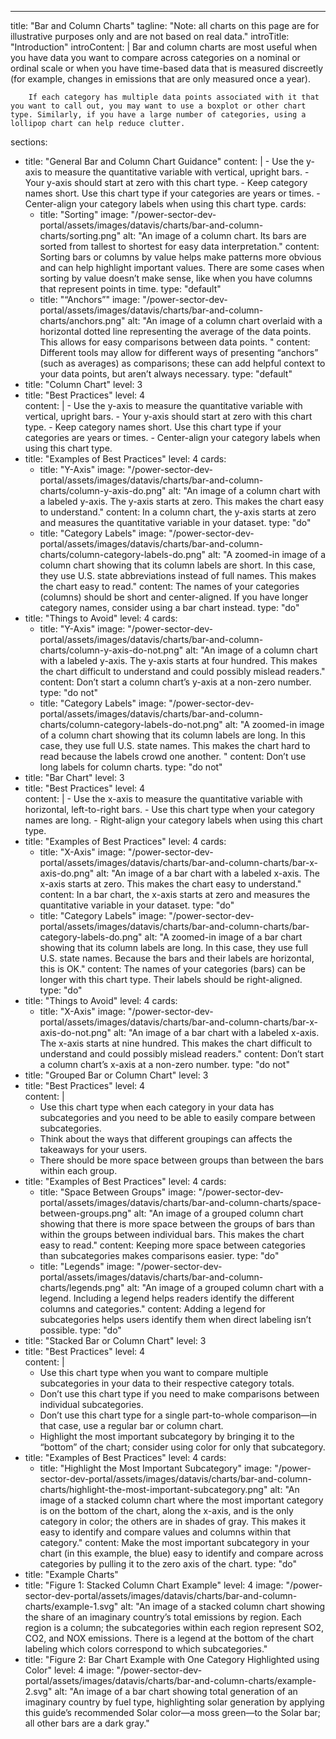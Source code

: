 ---
title: "Bar and Column Charts"
tagline: "Note: all charts on this page are for illustrative purposes only and are not based on real data."
introTitle: "Introduction"
introContent: | 
        Bar and column charts are most useful when you have data you want to compare across categories on a nominal or ordinal scale or when you have time-based data that is measured discreetly (for example, changes in emissions that are only measured once a year).

        If each category has multiple data points associated with it that you want to call out, you may want to use a boxplot or other chart type. Similarly, if you have a large number of categories, using a lollipop chart can help reduce clutter.

sections:
  - title: "General Bar and Column Chart Guidance"
    content: |
        - Use the y-axis to measure the quantitative variable with vertical, upright bars.
        - Your y-axis should start at zero with this chart type.
        - Keep category names short. Use this chart type if your categories are years or times.
        - Center-align your category labels when using this chart type.
    cards:
    - title: "Sorting"
      image: "/power-sector-dev-portal/assets/images/datavis/charts/bar-and-column-charts/sorting.png"
      alt: "An image of a column chart. Its bars are sorted from tallest to shortest for easy data interpretation."
      content: Sorting bars or columns by value helps make patterns more obvious and can help highlight important values. There are some cases when sorting by value doesn’t make sense, like when you have columns that represent points in time.
      type: "default"
    - title: "“Anchors”"
      image: "/power-sector-dev-portal/assets/images/datavis/charts/bar-and-column-charts/anchors.png"
      alt: "An image of a column chart overlaid with a horizontal dotted line representing the average of the data points. This allows for easy comparisons between data points. "
      content: Different tools may allow for different ways of presenting “anchors” (such as averages) as comparisons; these can add helpful context to your data points, but aren’t always necessary.
      type: "default"
  - title: "Column Chart"
    level: 3
  - title: "Best Practices"
    level: 4   
    content: |
        - Use the y-axis to measure the quantitative variable with vertical, upright bars.
        - Your y-axis should start at zero with this chart type.
        - Keep category names short. Use this chart type if your categories are years or times.
        - Center-align your category labels when using this chart type.
  - title: "Examples of Best Practices"
    level: 4
    cards:
    - title: "Y-Axis"
      image: "/power-sector-dev-portal/assets/images/datavis/charts/bar-and-column-charts/column-y-axis-do.png"
      alt: "An image of a column chart with a labeled y-axis. The y-axis starts at zero. This makes the chart easy to understand."
      content: In a column chart, the y-axis starts at zero and measures the quantitative variable in your dataset.
      type: "do"
    - title: "Category Labels"
      image: "/power-sector-dev-portal/assets/images/datavis/charts/bar-and-column-charts/column-category-labels-do.png"
      alt: "A zoomed-in image of a column chart showing that its column labels are short. In this case, they use U.S. state abbreviations instead of full names. This makes the chart easy to read."
      content: The names of your categories (columns) should be short and center-aligned. If you have longer category names, consider using a bar chart instead.
      type: "do"
  - title: "Things to Avoid"
    level: 4
    cards:
    - title: "Y-Axis"
      image: "/power-sector-dev-portal/assets/images/datavis/charts/bar-and-column-charts/column-y-axis-do-not.png"
      alt: "An image of a column chart with a labeled y-axis. The y-axis starts at four hundred. This makes the chart difficult to understand and could possibly mislead readers."
      content: Don’t start a column chart’s y-axis at a non-zero number.
      type: "do not"
    - title: "Category Labels"
      image: "/power-sector-dev-portal/assets/images/datavis/charts/bar-and-column-charts/column-category-labels-do-not.png"
      alt: "A zoomed-in image of a column chart showing that its column labels are long. In this case, they use full U.S. state names. This makes the chart hard to read because the labels crowd one another. "
      content: Don’t use long labels for column charts.
      type: "do not"
  - title: "Bar Chart"
    level: 3
  - title: "Best Practices"
    level: 4   
    content: |
        - Use the x-axis to measure the quantitative variable with horizontal, left-to-right bars.
        - Use this chart type when your category names are long.
        - Right-align your category labels when using this chart type.
  - title: "Examples of Best Practices"
    level: 4
    cards:
    - title: "X-Axis"
      image: "/power-sector-dev-portal/assets/images/datavis/charts/bar-and-column-charts/bar-x-axis-do.png"
      alt: "An image of a bar chart with a labeled x-axis. The x-axis starts at zero. This makes the chart easy to understand."
      content: In a bar chart, the x-axis starts at zero and measures the quantitative variable in your dataset.
      type: "do"
    - title: "Category Labels"
      image: "/power-sector-dev-portal/assets/images/datavis/charts/bar-and-column-charts/bar-category-labels-do.png"
      alt: "A zoomed-in image of a bar chart showing that its column labels are long. In this case, they use full U.S. state names. Because the bars and their labels are horizontal, this is OK."
      content: The names of your categories (bars) can be longer with this chart type. Their labels should be right-aligned.
      type: "do"
  - title: "Things to Avoid"
    level: 4
    cards:
    - title: "X-Axis"
      image: "/power-sector-dev-portal/assets/images/datavis/charts/bar-and-column-charts/bar-x-axis-do-not.png"
      alt: "An image of a bar chart with a labeled x-axis. The x-axis starts at nine hundred. This makes the chart difficult to understand and could possibly mislead readers."
      content: Don’t start a column chart’s x-axis at a non-zero number.
      type: "do not"
  - title: "Grouped Bar or Column Chart"
    level: 3
  - title: "Best Practices"
    level: 4   
    content: |
       - Use this chart type when each category in your data has subcategories and you need to be able to easily compare between subcategories.
       - Think about the ways that different groupings can affects the takeaways for your users.
       - There should be more space between groups than between the bars within each group.
  - title: "Examples of Best Practices"
    level: 4
    cards:
    - title: "Space Between Groups"
      image: "/power-sector-dev-portal/assets/images/datavis/charts/bar-and-column-charts/space-between-groups.png"
      alt: "An image of a grouped column chart showing that there is more space between the groups of bars than within the groups between individual bars. This makes the chart easy to read."
      content: Keeping more space between categories than subcategories makes comparisons easier.
      type: "do"
    - title: "Legends"
      image: "/power-sector-dev-portal/assets/images/datavis/charts/bar-and-column-charts/legends.png"
      alt: "An image of a grouped column chart with a legend. Including a legend helps readers identify the different columns and categories."
      content: Adding a legend for subcategories helps users identify them when direct labeling isn’t possible.
      type: "do"
  - title: "Stacked Bar or Column Chart"
    level: 3
  - title: "Best Practices"
    level: 4   
    content: |
      - Use this chart type when you want to compare multiple subcategories in your data to their respective category totals.
      - Don’t use this chart type if you need to make comparisons between individual subcategories.
      - Don’t use this chart type for a single part-to-whole comparison—in that case, use a regular bar or column chart.
      - Highlight the most important subcategory by bringing it to the “bottom” of the chart; consider using color for only that subcategory.
  - title: "Examples of Best Practices"
    level: 4
    cards:
    - title: "Highlight the Most Important Subcategory"
      image: "/power-sector-dev-portal/assets/images/datavis/charts/bar-and-column-charts/highlight-the-most-important-subcategory.png"
      alt: "An image of a stacked column chart where the most important category is on the bottom of the chart, along the x-axis, and is the only category in color; the others are in shades of gray. This makes it easy to identify and compare values and columns within that category."
      content: Make the most important subcategory in your chart (in this example, the blue) easy to identify and compare across categories by pulling it to the zero axis of the chart.
      type: "do"
  - title: "Example Charts"
  - title: "Figure 1: Stacked Column Chart Example"
    level: 4
    image: "/power-sector-dev-portal/assets/images/datavis/charts/bar-and-column-charts/example-1.svg"
    alt: "An image of a stacked column chart showing the share of an imaginary country’s total emissions by region. Each region is a column; the subcategories within each region represent SO2, CO2, and NOX emissions. There is a legend at the bottom of the chart labeling which colors correspond to which subcategories."
  - title: "Figure 2: Bar Chart Example with One Category Highlighted using Color"
    level: 4
    image: "/power-sector-dev-portal/assets/images/datavis/charts/bar-and-column-charts/example-2.svg"
    alt: "An image of a bar chart showing total generation of an imaginary country by fuel type, highlighting solar generation by applying this guide’s recommended Solar color—a moss green—to the Solar bar; all other bars are a dark gray."


 